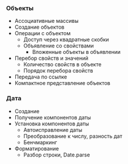 ### Объекты

- Ассоциативные массивы
- Создание объектов
- Операции с объектом
  - Доступ через квадратные скобки
  - Объявление со свойствами
    - Вложенные объекты в объявлении
- Перебор свойств и значений
  - Количество свойств в объекте
  - Порядок перебора свойств
- Передача по ссылке
- Компактное представление объектов

### Дата
- Создание
- Получение компонентов даты
- Установка компонентов даты
  - Автоисправление даты
  - Преобразование к числу, разность дат
  - Бенчмаркинг
- Форматирование
  - Разбор строки, Date.parse